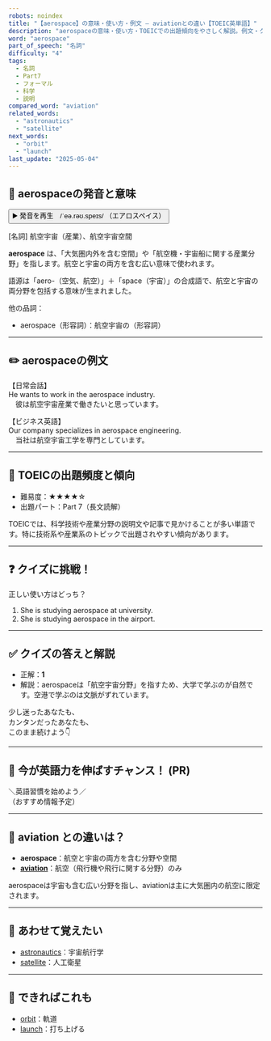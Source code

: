 ```yaml
---
robots: noindex
title: "【aerospace】の意味・使い方・例文 ― aviationとの違い【TOEIC英単語】"
description: "aerospaceの意味・使い方・TOEICでの出題傾向をやさしく解説。例文・クイズ付きでaviationとの違いもわかりやすく学べます。"
word: "aerospace"
part_of_speech: "名詞"
difficulty: "4"
tags:
  - 名詞
  - Part7
  - フォーマル
  - 科学
  - 説明
compared_word: "aviation"
related_words:
  - "astronautics"
  - "satellite"
next_words:
  - "orbit"
  - "launch"
last_update: "2025-05-04"
---
```


## 🔰 aerospaceの発音と意味

<button class="play-audio" onclick="playTTS('aerospace')">
  <span class="play-audio-main">
    ▶️ 発音を再生　/ˈeə.rəʊ.speɪs/
  </span>
  <span class="play-audio-sub">
    （エアロスペイス）
  </span>
</button>

[名詞] 航空宇宙（産業）、航空宇宙空間

**aerospace** は、「大気圏内外を含む空間」や「航空機・宇宙船に関する産業分野」を指します。航空と宇宙の両方を含む広い意味で使われます。

語源は「aero-（空気、航空）」＋「space（宇宙）」の合成語で、航空と宇宙の両分野を包括する意味が生まれました。

他の品詞：  
- aerospace（形容詞）：航空宇宙の（形容詞）

---

## ✏️ aerospaceの例文

【日常会話】  
He wants to work in the aerospace industry.  
　彼は航空宇宙産業で働きたいと思っています。

【ビジネス英語】  
Our company specializes in aerospace engineering.  
　当社は航空宇宙工学を専門としています。

---

## 🎯 TOEICの出題頻度と傾向

- 難易度：★★★★☆
- 出題パート：Part 7（長文読解）

TOEICでは、科学技術や産業分野の説明文や記事で見かけることが多い単語です。特に技術系や産業系のトピックで出題されやすい傾向があります。

---

## ❓ クイズに挑戦！

正しい使い方はどっち？

1. She is studying aerospace at university.  
2. She is studying aerospace in the airport.

---

## ✅ クイズの答えと解説

- 正解：**1**
- 解説：aerospaceは「航空宇宙分野」を指すため、大学で学ぶのが自然です。空港で学ぶのは文脈がずれています。

少し迷ったあなたも、  
カンタンだったあなたも、  
このまま続けよう👇️

---

## 🚀 今が英語力を伸ばすチャンス！ (PR)

<div class="info-center">
＼英語習慣を始めよう／<br>  
（おすすめ情報予定）
</div>

---

## 🤔  aviation との違いは？

- **aerospace**：航空と宇宙の両方を含む分野や空間
- **[aviation](/aviation)**：航空（飛行機や飛行に関する分野）のみ

aerospaceは宇宙も含む広い分野を指し、aviationは主に大気圏内の航空に限定されます。

---

## 🧩 あわせて覚えたい

- [astronautics](/astronautics)：宇宙航行学
- [satellite](/satellite)：人工衛星

---

## 📖 できればこれも

- [orbit](/orbit)：軌道
- [launch](/launch)：打ち上げる

<!-- cvid: aid00_bid13 -->
